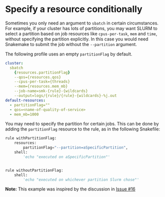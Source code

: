 # Specify a resource conditionally

Sometimes you only need an argument to `sbatch` in certain circumstances. For
example, if your cluster has lots of partitions, you may want SLURM to select a
partition based on job resources like `cpus-per-task`, `mem` and `time`, without
specifying the partition explicitly. In this case you would need Snakemake to
submit the job without the `--partition` argument.

The following profile uses an empty `partitionFlag` by default.

```yaml
cluster:
  sbatch
    {resources.partitionFlag}
    --qos={resources.qos}
    --cpus-per-task={threads}
    --mem={resources.mem_mb}
    --job-name=smk-{rule}-{wildcards}
    --output=logs/{rule}/{rule}-{wildcards}-%j.out
default-resources:
  - partitionFlag=""
  - qos=<name-of-quality-of-service>
  - mem_mb=1000
```

You may need to specify the partition for certain jobs. This can be done by
adding the `partitionFlag` resource to the rule, as in the following Snakefile:

```python
rule withPartitionFlag:
    resources:
        partitionFlag="--partition=aSpecificPartition",
    shell:
        'echo "executed on aSpecificPartition"'


rule withoutPartitionFlag:
    shell:
        'echo "executed on whichever partition Slurm chose"'

```

**Note:** This example was inspired by the discussion in [Issue #16][issue-16]

[issue-16]: https://github.com/jdblischak/smk-simple-slurm/issues/16
